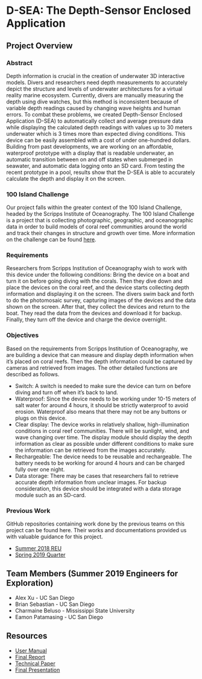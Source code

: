 # D-SEA: The Depth-Sensor Enclosed Application
## Project Overview
### Abstract
Depth information is crucial in the creation of underwater 3D interactive models. Divers and researchers need depth measurements to accurately depict the structure and levels of underwater architectures for a virtual reality marine ecosystem. Currently, divers are manually measuring the depth using dive watches, but this method is inconsistent because of variable depth readings caused by changing wave heights and human errors.  To combat these problems, we created Depth-Sensor Enclosed Application (D-SEA) to automatically collect and average pressure data while displaying the calculated depth readings with values up to 30 meters underwater which is 3 times more than expected diving conditions. This device can be easily assembled with a cost of under one-hundred dollars.  Building from past developments, we are working on an affordable, waterproof prototype with a display that is readable underwater, an automatic transition between on and off states when submerged in seawater, and automatic data logging onto an SD card. From testing the recent prototype in a pool, results show that the D-SEA is able to accurately calculate the depth and display it on the screen.

### 100 Island Challenge
Our project falls within the greater context of the 100 Island Challenge, headed by the Scripps Institute of Oceanography. The 100 Island Challenge is a project that is collecting photographic, geographic, and oceanographic data in order to build models of coral reef communities around the world and track their changes in structure and growth over time. More information on the challenge can be found [here](http://100islandchallenge.org/).

### Requirements
Researchers from Scripps Institution of Oceanography wish to work with this device under the following conditions: Bring the device on a boat and turn it on before going diving with the corals. Then they dive down and place the devices on the coral reef, and the device starts collecting depth information and displaying it on the screen. The divers swim back and forth to do the photomosaic survey, capturing images of the devices and the data shown on the screen. After that, they collect the devices and return to the boat. They read the data from the devices and download it for backup. Finally, they turn off the device and charge the device overnight.

### Objectives
Based on the requirements from Scripps Institution of Oceanography, we are building a device that can measure and display depth information when it’s placed on coral reefs. Then the depth information could be captured by cameras and retrieved from images. The other detailed functions are described as follows.
* Switch: A switch is needed to make sure the device can turn on before diving and turn off when it’s back to land. 
* Waterproof: Since the device needs to be working under 10-15 meters of salt water for around 4 hours, it should be strictly waterproof to avoid erosion. Waterproof also means that there may not be any buttons or plugs on this device.
* Clear display: The device works in relatively shallow, high-illumination conditions in coral reef communities. There will be sunlight, wind, and wave changing over time. The display module should display the depth information as clear as possible under different conditions to make sure the information can be retrieved from the images accurately.
* Rechargeable: The device needs to be reusable and rechargeable. The battery needs to be working for around 4 hours and can be charged fully over one night.
* Data storage: There may be cases that researchers fail to retrieve accurate depth information from unclear images. For backup consideration, this device should be integrated with a data storage module such as an SD-card.


### Previous Work
GitHub repositories containing work done by the previous teams on this project can be found here. Their works and documentations provided us with valuable guidance for this project.
* [Summer 2018 REU](https://github.com/UCSD-E4E/coral-reef-mapping)
* [Spring 2019 Quarter](https://github.com/ChenLR/SIT)


## Team Members (Summer 2019 Engineers for Exploration)
* Alex Xu - UC San Diego
* Brian Sebastian - UC San Diego
* Charmaine Beluso - Mississippi State University
* Eamon Patamasing - UC San Diego

## Resources
* [User Manual](https://docs.google.com/document/d/1ufcVEwToTL347TIJa8BTdMBOQnbh-Dc6tYHnt09aWhc/edit?usp=sharing)
* [Final Report](https://docs.google.com/document/d/1GHIrqxifWv97SIiYkwtMFNrA6XIQ8vvvFCd0-GAbfDE/edit?usp=sharing)
* [Technical Paper]()
* [Final Presentation]()
